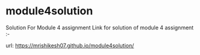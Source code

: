 # module4solution
Solution For Module 4 assignment
Link for solution of module 4 assignment :-

url: https://mrishikesh07.github.io/module4solution/
